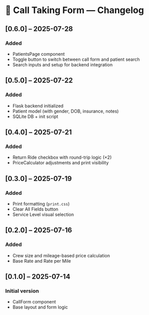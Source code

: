# 📜 Call Taking Form — Changelog

## [0.6.0] – 2025-07-28
### Added
- PatientsPage component
- Toggle button to switch between call form and patient search
- Search inputs and setup for backend integration

## [0.5.0] – 2025-07-22
### Added
- Flask backend initialized
- Patient model (with gender, DOB, insurance, notes)
- SQLite DB + init script

## [0.4.0] – 2025-07-21
### Added
- Return Ride checkbox with round-trip logic (×2)
- PriceCalculator adjustments and print visibility

## [0.3.0] – 2025-07-19
### Added
- Print formatting (`print.css`)
- Clear All Fields button
- Service Level visual selection

## [0.2.0] – 2025-07-16
### Added
- Crew size and mileage-based price calculation
- Base Rate and Rate per Mile

## [0.1.0] – 2025-07-14
### Initial version
- CallForm component
- Base layout and form logic
